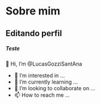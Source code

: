 # Sobre mim

## Editando perfil

##### Teste

👋 Hi, I’m @LucasGozziSantAna
- 👀 I’m interested in ...
- 🌱 I’m currently learning ...
- 💞️ I’m looking to collaborate on ...
- 📫 How to reach me ...

<!---
LucasGozziSantAna/LucasGozziSantAna is a ✨ special ✨ repository because its `README.md` (this file) appears on your GitHub profile.
You can click the Preview link to take a look at your changes.
--->
